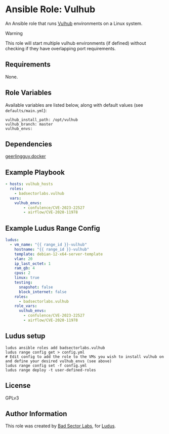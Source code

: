 # Ansible Role: Vulhub

An Ansible role that runs [Vulhub](https://vulhub.org/) environments on a Linux system.

> [!WARNING]
> This role will start multiple vulhub environments (if defined) without checking if they have overlapping port requirements.

## Requirements

None.

## Role Variables

Available variables are listed below, along with default values (see `defaults/main.yml`):

    vulhub_install_path: /opt/vulhub
    vulhub_branch: master
    vulhub_envs:

## Dependencies

[geerlingguy.docker](https://github.com/geerlingguy/ansible-role-docker)

## Example Playbook

```yaml
- hosts: vulhub_hosts
  roles:
    - badsectorlabs.vulhub
  vars:
    vulhub_envs:
        - confulence/CVE-2023-22527
        - airflow/CVE-2020-11978
```

## Example Ludus Range Config

```yaml
ludus:
  - vm_name: "{{ range_id }}-vulhub"
    hostname: "{{ range_id }}-vulhub"
    template: debian-12-x64-server-template
    vlan: 20
    ip_last_octet: 1
    ram_gb: 4
    cpus: 2
    linux: true
    testing:
      snapshot: false
      block_internet: false
    roles:
      - badsectorlabs.vulhub
    role_vars:
      vulhub_envs:
        - confulence/CVE-2023-22527
        - airflow/CVE-2020-11978
```

## Ludus setup

```
ludus ansible roles add badsectorlabs.vulhub
ludus range config get > config.yml
# Edit config to add the role to the VMs you wish to install vulhub on and define your desired vulhub_envs (see above)
ludus range config set -f config.yml
ludus range deploy -t user-defined-roles
```

## License

GPLv3

## Author Information

This role was created by [Bad Sector Labs](https://badsectorlabs.com/), for [Ludus](https://ludus.cloud/).
